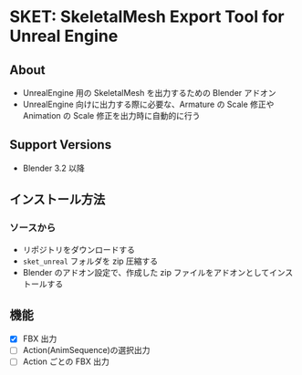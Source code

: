 # SKET: SkeletalMesh Export Tool for Unreal Engine

## About

- UnrealEngine 用の SkeletalMesh を出力するための Blender アドオン
- UnrealEngine 向けに出力する際に必要な、Armature の Scale 修正や Animation の Scale 修正を出力時に自動的に行う

## Support Versions

- Blender 3.2 以降

## インストール方法

### ソースから

- リポジトリをダウンロードする
- `sket_unreal` フォルダを zip 圧縮する
- Blender のアドオン設定で、作成した zip ファイルをアドオンとしてインストールする

## 機能

- [x] FBX 出力
- [ ] Action(AnimSequence)の選択出力
- [ ] Action ごとの FBX 出力

